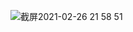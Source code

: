 ![截屏2021-02-26 21 58 51](https://user-images.githubusercontent.com/41242069/109373667-3f692580-787e-11eb-9d38-0056f61eb9f8.png)
